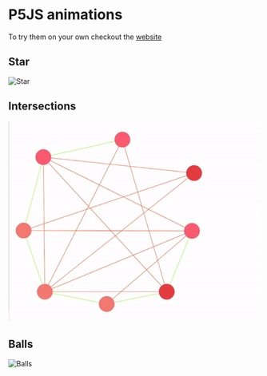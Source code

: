 # P5JS animations
To try them on your own checkout the [website](https://editor.p5js.org/RevelcoS/sketches/)

## Star
![Star](https://github.com/RevelcoS/p5js/blob/master/gifs/star.gif)

## Intersections
![Intersections](https://github.com/RevelcoS/p5js/blob/master/gifs/intersections.gif)

## Balls
![Balls](https://github.com/RevelcoS/p5js/blob/master/gifs/balls.gif)